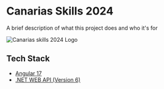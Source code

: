 # Canarias Skills 2024

A brief description of what this project does and who it's for

![Canarias skills 2024 Logo](https://canariasskills.com/wp-content/uploads/2024/02/BANNER-HOME-MIN@2x.png)

## Tech Stack

- [Angular 17](https://angular.dev/)
- [.NET WEB API (Version 6)](https://dotnet.microsoft.com/en-us/apps/aspnet/apis)
